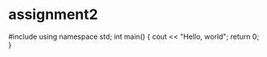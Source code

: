 # assignment2
#include <iostream>
using namespace std;
int main()
{
	cout << "Hello, world";
	return 0;
}
